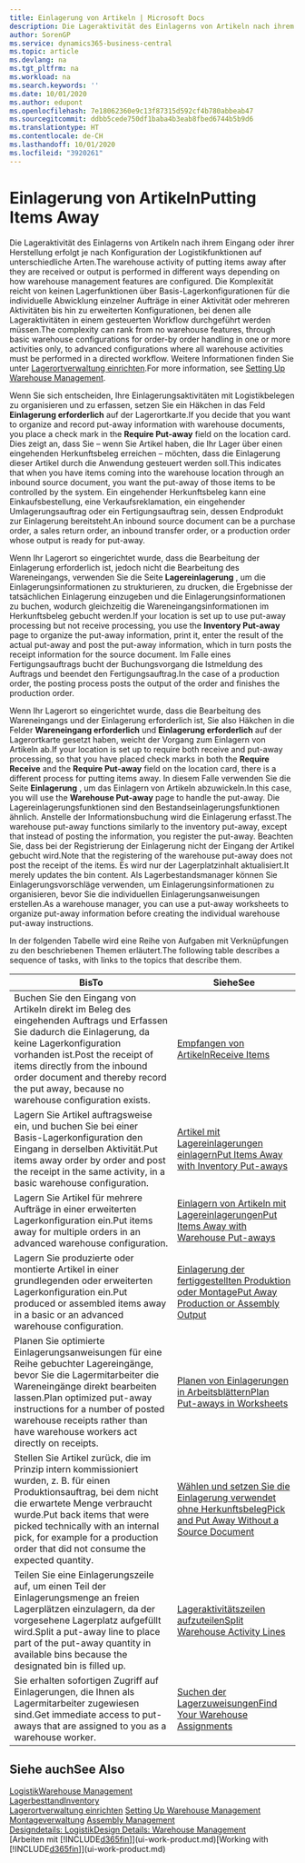 ```yaml
---
title: Einlagerung von Artikeln | Microsoft Docs
description: Die Lageraktivität des Einlagerns von Artikeln nach ihrem Eingang oder ihrer Herstellung erfolgt je nach Konfiguration der Logistikfunktionen auf unterschiedliche Arten.
author: SorenGP
ms.service: dynamics365-business-central
ms.topic: article
ms.devlang: na
ms.tgt_pltfrm: na
ms.workload: na
ms.search.keywords: ''
ms.date: 10/01/2020
ms.author: edupont
ms.openlocfilehash: 7e18062360e9c13f87315d592cf4b780abbeab47
ms.sourcegitcommit: ddbb5cede750df1baba4b3eab8fbed6744b5b9d6
ms.translationtype: HT
ms.contentlocale: de-CH
ms.lasthandoff: 10/01/2020
ms.locfileid: "3920261"
---
```

# <a name="putting-items-away"></a><span data-ttu-id="bfeb6-103">Einlagerung von Artikeln</span><span class="sxs-lookup"><span data-stu-id="bfeb6-103">Putting Items Away</span></span>
<span data-ttu-id="bfeb6-104">Die Lageraktivität des Einlagerns von Artikeln nach ihrem Eingang oder ihrer Herstellung erfolgt je nach Konfiguration der Logistikfunktionen auf unterschiedliche Arten.</span><span class="sxs-lookup"><span data-stu-id="bfeb6-104">The warehouse activity of putting items away after they are received or output is performed in different ways depending on how warehouse management features are configured.</span></span> <span data-ttu-id="bfeb6-105">Die Komplexität reicht von keinen Lagerfunktionen über Basis-Lagerkonfigurationen für die individuelle Abwicklung einzelner Aufträge in einer Aktivität oder mehreren Aktivitäten bis hin zu erweiterten Konfigurationen, bei denen alle Lageraktivitäten in einem gesteuerten Workflow durchgeführt werden müssen.</span><span class="sxs-lookup"><span data-stu-id="bfeb6-105">The complexity can rank from no warehouse features, through basic warehouse configurations for order-by order handling in one or more activities only, to advanced configurations where all warehouse activities must be performed in a directed workflow.</span></span> <span data-ttu-id="bfeb6-106">Weitere Informationen finden Sie unter [Lagerortverwaltung einrichten](warehouse-setup-warehouse.md).</span><span class="sxs-lookup"><span data-stu-id="bfeb6-106">For more information, see [Setting Up Warehouse Management](warehouse-setup-warehouse.md).</span></span>

<span data-ttu-id="bfeb6-107">Wenn Sie sich entscheiden, Ihre Einlagerungsaktivitäten mit Logistikbelegen zu organisieren und zu erfassen, setzen Sie ein Häkchen in das Feld **Einlagerung erforderlich** auf der Lagerortkarte.</span><span class="sxs-lookup"><span data-stu-id="bfeb6-107">If you decide that you want to organize and record put-away information with warehouse documents, you place a check mark in the **Require Put-away** field on the location card.</span></span> <span data-ttu-id="bfeb6-108">Dies zeigt an, dass Sie – wenn Sie Artikel haben, die Ihr Lager über einen eingehenden Herkunftsbeleg erreichen – möchten, dass die Einlagerung dieser Artikel durch die Anwendung gesteuert werden soll.</span><span class="sxs-lookup"><span data-stu-id="bfeb6-108">This indicates that when you have items coming into the warehouse location through an inbound source document, you want the put-away of those items to be controlled by the system.</span></span> <span data-ttu-id="bfeb6-109">Ein eingehender Herkunftsbeleg kann eine Einkaufsbestellung, eine Verkaufsreklamation, ein eingehender Umlagerungsauftrag oder ein Fertigungsauftrag sein, dessen Endprodukt zur Einlagerung bereitsteht.</span><span class="sxs-lookup"><span data-stu-id="bfeb6-109">An inbound source document can be a purchase order, a sales return order, an inbound transfer order, or a production order whose output is ready for put-away.</span></span>  

<span data-ttu-id="bfeb6-110">Wenn Ihr Lagerort so eingerichtet wurde, dass die Bearbeitung der Einlagerung erforderlich ist, jedoch nicht die Bearbeitung des Wareneingangs, verwenden Sie die Seite **Lagereinlagerung** , um die Einlagerungsinformationen zu strukturieren, zu drucken, die Ergebnisse der tatsächlichen Einlagerung einzugeben und die Einlagerungsinformationen zu buchen, wodurch gleichzeitig die Wareneingangsinformationen im Herkunftsbeleg gebucht werden.</span><span class="sxs-lookup"><span data-stu-id="bfeb6-110">If your location is set up to use put-away processing but not receive processing, you use the **Inventory Put-away** page to organize the put-away information, print it, enter the result of the actual put-away and post the put-away information, which in turn posts the receipt information for the source document.</span></span> <span data-ttu-id="bfeb6-111">Im Falle eines Fertigungsauftrags bucht der Buchungsvorgang die Istmeldung des Auftrags und beendet den Fertigungsauftrag.</span><span class="sxs-lookup"><span data-stu-id="bfeb6-111">In the case of a production order, the posting process posts the output of the order and finishes the production order.</span></span>

<span data-ttu-id="bfeb6-112">Wenn Ihr Lagerort so eingerichtet wurde, dass die Bearbeitung des Wareneingangs und der Einlagerung erforderlich ist, Sie also Häkchen in die Felder **Wareneingang erforderlich** und **Einlagerung erforderlich** auf der Lagerortkarte gesetzt haben, weicht der Vorgang zum Einlagern von Artikeln ab.</span><span class="sxs-lookup"><span data-stu-id="bfeb6-112">If your location is set up to require both receive and put-away processing, so that you have placed check marks in both the **Require Receive** and the **Require Put-away** field on the location card, there is a different process for putting items away.</span></span> <span data-ttu-id="bfeb6-113">In diesem Falle verwenden Sie die Seite **Einlagerung** , um das Einlagern von Artikeln abzuwickeln.</span><span class="sxs-lookup"><span data-stu-id="bfeb6-113">In this case, you will use the **Warehouse Put-away** page to handle the put-away.</span></span> <span data-ttu-id="bfeb6-114">Die Lagereinlagerungsfunktionen sind den Bestandseinlagerungsfunktionen ähnlich. Anstelle der Informationsbuchung wird die Einlagerung erfasst.</span><span class="sxs-lookup"><span data-stu-id="bfeb6-114">The warehouse put-away functions similarly to the inventory put-away, except that instead of posting the information, you register the put-away.</span></span> <span data-ttu-id="bfeb6-115">Beachten Sie, dass bei der Registrierung der Einlagerung nicht der Eingang der Artikel gebucht wird.</span><span class="sxs-lookup"><span data-stu-id="bfeb6-115">Note that the registering of the warehouse put-away does not post the receipt of the items.</span></span> <span data-ttu-id="bfeb6-116">Es wird nur der Lagerplatzinhalt aktualisiert.</span><span class="sxs-lookup"><span data-stu-id="bfeb6-116">It merely updates the bin content.</span></span> <span data-ttu-id="bfeb6-117">Als Lagerbestandsmanager können Sie Einlagerungsvorschläge verwenden, um Einlagerungsinformationen zu organisieren, bevor Sie die individuellen Einlagerungsanweisungen erstellen.</span><span class="sxs-lookup"><span data-stu-id="bfeb6-117">As a warehouse manager, you can use a put-away worksheets to organize put-away information before creating the individual warehouse put-away instructions.</span></span>

<span data-ttu-id="bfeb6-118">In der folgenden Tabelle wird eine Reihe von Aufgaben mit Verknüpfungen zu den beschriebenen Themen erläutert.</span><span class="sxs-lookup"><span data-stu-id="bfeb6-118">The following table describes a sequence of tasks, with links to the topics that describe them.</span></span>   

|<span data-ttu-id="bfeb6-119">**Bis**</span><span class="sxs-lookup"><span data-stu-id="bfeb6-119">**To**</span></span>|<span data-ttu-id="bfeb6-120">**Siehe**</span><span class="sxs-lookup"><span data-stu-id="bfeb6-120">**See**</span></span>|  
|------------|-------------|  
|<span data-ttu-id="bfeb6-121">Buchen Sie den Eingang von Artikeln direkt im Beleg des eingehenden Auftrags und Erfassen Sie dadurch die Einlagerung, da keine Lagerkonfiguration vorhanden ist.</span><span class="sxs-lookup"><span data-stu-id="bfeb6-121">Post the receipt of items directly from the inbound order document and thereby record the put away, because no warehouse configuration exists.</span></span>|[<span data-ttu-id="bfeb6-122">Empfangen von Artikeln</span><span class="sxs-lookup"><span data-stu-id="bfeb6-122">Receive Items</span></span>](warehouse-how-receive-items.md)|  
|<span data-ttu-id="bfeb6-123">Lagern Sie Artikel auftragsweise ein, und buchen Sie bei einer Basis-Lagerkonfiguration den Eingang in derselben Aktivität.</span><span class="sxs-lookup"><span data-stu-id="bfeb6-123">Put items away order by order and post the receipt in the same activity, in a basic warehouse configuration.</span></span>|[<span data-ttu-id="bfeb6-124">Artikel mit Lagereinlagerungen einlagern</span><span class="sxs-lookup"><span data-stu-id="bfeb6-124">Put Items Away with Inventory Put-aways</span></span>](warehouse-how-to-put-items-away-with-inventory-put-aways.md)|  
|<span data-ttu-id="bfeb6-125">Lagern Sie Artikel für mehrere Aufträge in einer erweiterten Lagerkonfiguration ein.</span><span class="sxs-lookup"><span data-stu-id="bfeb6-125">Put items away for multiple orders in an advanced warehouse configuration.</span></span>|[<span data-ttu-id="bfeb6-126">Einlagern von Artikeln mit Lagereinlagerungen</span><span class="sxs-lookup"><span data-stu-id="bfeb6-126">Put Items Away with Warehouse Put-aways</span></span>](warehouse-how-to-put-items-away-with-warehouse-put-aways.md)|  
|<span data-ttu-id="bfeb6-127">Lagern Sie produzierte oder montierte Artikel in einer grundlegenden oder erweiterten Lagerkonfiguration ein.</span><span class="sxs-lookup"><span data-stu-id="bfeb6-127">Put produced or assembled items away in a basic or an advanced warehouse configuration.</span></span>|[<span data-ttu-id="bfeb6-128">Einlagerung der fertiggestellten Produktion oder Montage</span><span class="sxs-lookup"><span data-stu-id="bfeb6-128">Put Away Production or Assembly Output</span></span>](warehouse-how-to-put-away-production-output.md)|
|<span data-ttu-id="bfeb6-129">Planen Sie optimierte Einlagerungsanweisungen für eine Reihe gebuchter Lagereingänge, bevor Sie die Lagermitarbeiter die Wareneingänge direkt bearbeiten lassen.</span><span class="sxs-lookup"><span data-stu-id="bfeb6-129">Plan optimized put-away instructions for a number of posted warehouse receipts rather than have warehouse workers act directly on receipts.</span></span>|[<span data-ttu-id="bfeb6-130">Planen von Einlagerungen in Arbeitsblättern</span><span class="sxs-lookup"><span data-stu-id="bfeb6-130">Plan Put-aways in Worksheets</span></span>](warehouse-how-to-plan-put-aways-in-worksheets.md)|  
|<span data-ttu-id="bfeb6-131">Stellen Sie Artikel zurück, die im Prinzip intern kommissioniert wurden, z. B. für einen Produktionsauftrag, bei dem nicht die erwartete Menge verbraucht wurde.</span><span class="sxs-lookup"><span data-stu-id="bfeb6-131">Put back items that were picked technically with an internal pick, for example for a production order that did not consume the expected quantity.</span></span>|[<span data-ttu-id="bfeb6-132">Wählen und setzen Sie die Einlagerung verwendet ohne Herkunftsbeleg</span><span class="sxs-lookup"><span data-stu-id="bfeb6-132">Pick and Put Away Without a Source Document</span></span>](warehouse-how-to-create-put-aways-from-internal-put-aways.md)|
|<span data-ttu-id="bfeb6-133">Teilen Sie eine Einlagerungszeile auf, um einen Teil der Einlagerungsmenge an freien Lagerplätzen einzulagern, da der vorgesehene Lagerplatz aufgefüllt wird.</span><span class="sxs-lookup"><span data-stu-id="bfeb6-133">Split a put-away line to place part of the put-away quantity in available bins because the designated bin is filled up.</span></span>|[<span data-ttu-id="bfeb6-134">Lageraktivitätszeilen aufzuteilen</span><span class="sxs-lookup"><span data-stu-id="bfeb6-134">Split Warehouse Activity Lines</span></span>](warehouse-how-to-split-warehouse-activity-lines.md)|
|<span data-ttu-id="bfeb6-135">Sie erhalten sofortigen Zugriff auf Einlagerungen, die Ihnen als Lagermitarbeiter zugewiesen sind.</span><span class="sxs-lookup"><span data-stu-id="bfeb6-135">Get immediate access to put-aways that are assigned to you as a warehouse worker.</span></span>|[<span data-ttu-id="bfeb6-136">Suchen der Lagerzuweisungen</span><span class="sxs-lookup"><span data-stu-id="bfeb6-136">Find Your Warehouse Assignments</span></span>](warehouse-how-to-find-your-warehouse-assignments.md)|    

## <a name="see-also"></a><span data-ttu-id="bfeb6-137">Siehe auch</span><span class="sxs-lookup"><span data-stu-id="bfeb6-137">See Also</span></span>  
[<span data-ttu-id="bfeb6-138">Logistik</span><span class="sxs-lookup"><span data-stu-id="bfeb6-138">Warehouse Management</span></span>](warehouse-manage-warehouse.md)  
[<span data-ttu-id="bfeb6-139">Lagerbesttand</span><span class="sxs-lookup"><span data-stu-id="bfeb6-139">Inventory</span></span>](inventory-manage-inventory.md)  
<span data-ttu-id="bfeb6-140">[Lagerortverwaltung einrichten](warehouse-setup-warehouse.md)   </span><span class="sxs-lookup"><span data-stu-id="bfeb6-140">[Setting Up Warehouse Management](warehouse-setup-warehouse.md)   </span></span>  
<span data-ttu-id="bfeb6-141">[Montageverwaltung](assembly-assemble-items.md)  </span><span class="sxs-lookup"><span data-stu-id="bfeb6-141">[Assembly Management](assembly-assemble-items.md)  </span></span>  
[<span data-ttu-id="bfeb6-142">Designdetails: Logistik</span><span class="sxs-lookup"><span data-stu-id="bfeb6-142">Design Details: Warehouse Management</span></span>](design-details-warehouse-management.md)  
<span data-ttu-id="bfeb6-143">[Arbeiten mit [!INCLUDE[d365fin](includes/d365fin_md.md)]](ui-work-product.md)</span><span class="sxs-lookup"><span data-stu-id="bfeb6-143">[Working with [!INCLUDE[d365fin](includes/d365fin_md.md)]](ui-work-product.md)</span></span>  
